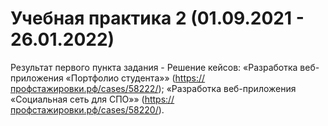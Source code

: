 # Учебная практика 2 (01.09.2021 - 26.01.2022)

Результат первого пункта задания - Решение кейсов:
«Разработка веб-приложения «Портфолио студента»» (https://профстажировки.рф/cases/58222/);
«Разработка веб-приложения «Социальная сеть для СПО»» (https://профстажировки.рф/cases/58220/).

